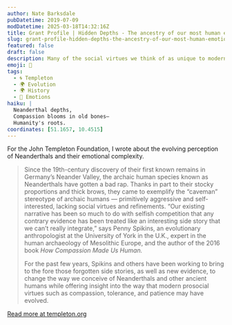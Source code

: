 ```yaml
---
author: Nate Barksdale
pubDatetime: 2019-07-09
modDatetime: 2025-03-18T14:32:16Z
title: Grant Profile | Hidden Depths - The ancestry of our most human emotions
slug: grant-profile-hidden-depths-the-ancestry-of-our-most-human-emotions
featured: false
draft: false
description: Many of the social virtues we think of as unique to modern humans may have developed far earlier than previously thought.
emoji: 🧬
tags:
  - 🌀 Templeton
  - 🌍 Evolution
  - 🌍 History
  - 👥 Emotions
haiku: |
  Neanderthal depths,
  Compassion blooms in old bones—
  Humanity's roots.
coordinates: [51.1657, 10.4515]
---
```


For the John Templeton Foundation, I wrote about the evolving perception of Neanderthals and their emotional complexity.

> Since the 19th-century discovery of their first known remains in Germany’s Neander Valley, the archaic human species known as Neanderthals have gotten a bad rap. Thanks in part to their stocky proportions and thick brows, they came to exemplify the “caveman” stereotype of archaic humans — primitively aggressive and self-interested, lacking social virtues and refinements. “Our existing narrative has been so much to do with selfish competition that any contrary evidence has been treated like an interesting side story that we can’t really integrate,” says Penny Spikins, an evolutionary anthropologist at the University of York in the U.K., expert in the human archaeology of Mesolithic Europe, and the author of the 2016 book _How Compassion Made Us Human._
>
> For the past few years, Spikins and others have been working to bring to the fore those forgotten side stories, as well as new evidence, to change the way we conceive of Neanderthals and other ancient humans while offering insight into the way that modern prosocial virtues such as compassion, tolerance, and patience may have evolved.

[Read more at templeton.org](https://www.templeton.org/grant/hidden-depths-the-ancestry-of-our-most-human-emotions)
